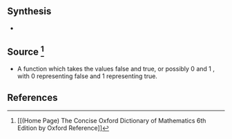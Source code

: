 ## Synthesis
- 
## Source [^1]
- A function which takes the values false and true, or possibly 0 and 1 , with 0 representing false and 1 representing true.
## References

[^1]: [[(Home Page) The Concise Oxford Dictionary of Mathematics 6th Edition by Oxford Reference]]